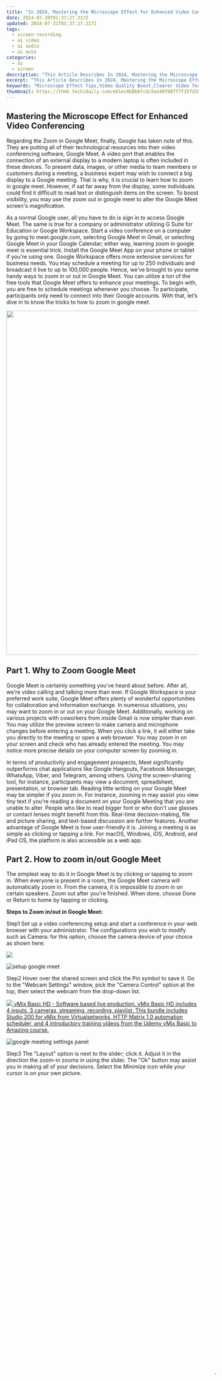 ```yaml
---
title: "In 2024, Mastering the Microscope Effect for Enhanced Video Conferencing"
date: 2024-07-30T01:37:27.317Z
updated: 2024-07-31T01:37:27.317Z
tags: 
  - screen-recording
  - ai video
  - ai audio
  - ai auto
categories: 
  - ai
  - screen
description: "This Article Describes In 2024, Mastering the Microscope Effect for Enhanced Video Conferencing"
excerpt: "This Article Describes In 2024, Mastering the Microscope Effect for Enhanced Video Conferencing"
keywords: "Microscope Effect Tips,Video Quality Boost,Clearer Video Tech,Zoom Clarity Tools,Screen Focus Methods,Improve Conferencing,Enhanced Virtual Meetings"
thumbnail: https://thmb.techidaily.com/e61ec8b8b6fcdc5ae49f80ff7f35fd26c15f5f9f26e0670f639723e26a96ce2a.jpeg
---
```


## Mastering the Microscope Effect for Enhanced Video Conferencing

Regarding the Zoom in Google Meet, finally, Google has taken note of this. They are putting all of their technological resources into their video conferencing software, Google Meet. A video port that enables the connection of an external display to a modern laptop is often included in these devices. To present data, images, or other media to team members or customers during a meeting, a business expert may wish to connect a big display to a Google meeting. That is why, it is crucial to learn how to zoom in google meet. However, if sat far away from the display, some individuals could find it difficult to read text or distinguish items on the screen. To boost visibility, you may use the zoom out in google meet to alter the Google Meet screen's magnification.

As a normal Google user, all you have to do is sign in to access Google Meet. The same is true for a company or administrator utilizing G Suite for Education or Google Workspace. Start a video conference on a computer by going to meet.google.com, selecting Google Meet in Gmail, or selecting Google Meet in your Google Calendar; either way, learning zoom in google meet is essential trick. Install the Google Meet App on your phone or tablet if you're using one. Google Workspace offers more extensive services for business needs. You may schedule a meeting for up to 250 individuals and broadcast it live to up to 100,000 people. Hence, we’ve brought to you some handy ways to zoom in or out in Google Meet. You can utilize a ton of the free tools that Google Meet offers to enhance your meetings. To begin with, you are free to schedule meetings whenever you choose. To participate, participants only need to connect into their Google accounts. With that, let’s dive in to know the tricks to how to zoom in google meet.

<!-- affiliate ads begin -->
<a href="https://ursime.pxf.io/c/5597632/2048963/16384" target="_top" id="2048963"><img src="//a.impactradius-go.com/display-ad/16384-2048963" border="0" alt="" width="1200" height="900"/></a><img height="0" width="0" src="https://imp.pxf.io/i/5597632/2048963/16384" style="position:absolute;visibility:hidden;" border="0" />
<!-- affiliate ads end -->
## Part 1\. Why to Zoom Google Meet

Google Meet is certainly something you've heard about before. After all, we're video calling and talking more than ever. If Google Workspace is your preferred work suite, Google Meet offers plenty of wonderful opportunities for collaboration and information exchange. In numerous situations, you may want to zoom in or out on your Google Meet. Additionally, working on various projects with coworkers from inside Gmail is now simpler than ever. You may utilize the preview screen to make camera and microphone changes before entering a meeting. When you click a link, it will either take you directly to the meeting or open a web browser. You may zoom in on your screen and check who has already entered the meeting. You may notice more precise details on your computer screen by zooming in.

In terms of productivity and engagement prospects, Meet significantly outperforms chat applications like Google Hangouts, Facebook Messenger, WhatsApp, Viber, and Telegram, among others. Using the screen-sharing tool, for instance, participants may view a document, spreadsheet, presentation, or browser tab. Reading little writing on your Google Meet may be simpler if you zoom in. For instance, zooming in may assist you view tiny text if you're reading a document on your Google Meeting that you are unable to alter. People who like to read bigger font or who don't use glasses or contact lenses might benefit from this. Real-time decision-making, file and picture sharing, and text-based discussion are further features. Another advantage of Google Meet is how user-friendly it is. Joining a meeting is as simple as clicking or tapping a link. For macOS, Windows, iOS, Android, and iPad OS, the platform is also accessible as a web app.

## Part 2\. How to zoom in/out Google Meet

The simplest way to do it in Google Meet is by clicking or tapping to zoom in. When everyone is present in a room, the Google Meet camera will automatically zoom in. From the camera, it is impossible to zoom in on certain speakers. Zoom out after you're finished. When done, choose Done or Return to home by tapping or clicking.

**Steps to Zoom in/out in Google Meet:**

Step1 Set up a video conferencing setup and start a conference in your web browser with your administrator. The configurations you wish to modify such as Camera: for this option, choose the camera device of your choice as shown here:

<!-- affiliate ads begin -->
<a href="https://shop.incomedia.eu/order/checkout.php?PRODS=14095146&QTY=1&AFFILIATE=108875&CART=1"><img src="https://secure.2checkout.com/images/merchant/8b6cc3ee5ec407721ce3bf5ff4c0f56b/PRO_BUY_728x90-EN.jpg" border="0"></a>
<!-- affiliate ads end -->
![setup google meet](https://images.wondershare.com/filmora/article-images/2022/07/setup-google-meet.jpg)

Step2 Hover over the shared screen and click the Pin symbol to save it. Go to the "Webcam Settings" window, pick the "Camera Control" option at the top, then select the webcam from the drop-down list.

<!-- affiliate ads begin -->
<a href="https://secure.2checkout.com/order/checkout.php?PRODS=4718728&QTY=1&AFFILIATE=108875&CART=1"> <img src="https://secure.avangate.com/images/merchant/ce9a6fb2becc2d235e62b125e9260102/products/vMixCallScreenshot1-large.jpg" border="0"> vMix Basic HD - Software based live production. vMix Basic HD includes 4 inputs, 3 cameras, streaming, recording, playlist. 
This bundle includes Studio 200 for vMix from Virtualsetworks, HTTP Matrix 1.0 automation scheduler, and 4 introductory training videos from the Udemy vMix Basic to Amazing course. </a>
<!-- affiliate ads end -->
![google meeting settings panel](https://images.wondershare.com/filmora/article-images/2022/07/google-meeting-settings-panel.jpg)

Step3 The "Layout" option is next to the slider; click it. Adjust it in the direction the zoom-in zooms in using the slider. The "Ok" button may assist you in making all of your decisions. Select the Minimize icon while your cursor is on your own picture.

<!-- affiliate ads begin -->
<span id="1793213">
					<video width="1080" height="1620" style="cursor:pointer"
           poster="//a.impactradius-go.com/display-clicktoplayimage/1793213.jpeg"
           onclick="if(!this.playClicked){this.play();this.setAttribute('controls',true);this.playClicked=true;}">
	   <source src="//a.impactradius-go.com/display-ad/19135-1793213">
	   <img src="//a.impactradius-go.com/display-clicktoplayimage/1793213.jpeg" style="border: none; height: 100%; width: 100%; object-fit: contain">
	</video>
	<div style="width:1080px;text-align:center"><a href="javascript:window.open(decodeURIComponent('https%3A%2F%2Ftinyland.pxf.io%2Fc%2F5597632%2F1793213%2F19135'), '_blank');void(0);">Click here</a></div>
</span>
<img height="0" width="0" src="https://imp.pxf.io/i/5597632/1793213/19135" style="position:absolute;visibility:hidden;" border="0" />
<!-- affiliate ads end -->
![layout options google meet](https://images.wondershare.com/filmora/article-images/2022/07/layout-options-google-meet.jpg)

Step4 Change your Layout to "Focus" in the Meet Menu (three dots). By repeatedly hitting CTRL+ minus (-), you can zoom out (!). The Meet controls at the bottom get smaller as a result. With CTRL+0, you may subsequently reverse your zoom.

Step5 To turn off the browser UI, press F11\. By hitting F11 once again, full screen mode may be ended.

![full screen mode google meet](https://images.wondershare.com/filmora/article-images/2022/07/full-screen-mode-google-meet.jpg)

<!-- affiliate ads begin -->
<a href="https://estore.macxdvd.com/order/checkout.php?PRODS=4526659&QTY=1&AFFILIATE=108875&CART=1"><img src="https://www.macxdvd.com/affiliate/new-banner/vcp-500x500.jpg" border="0"></a>
<!-- affiliate ads end -->
## Part 3\. Tips and tricks to use Google Meet

Those who have a Google Account are able to start a meeting. It's simple to make one if you don't already have one. Especially if you have a Gmail account, you undoubtedly already have one. The sooner you learn how to use them, the sooner you'll be an expert on Meet calls. Google has numerous handy keyboard shortcuts built in, including a keyboard shortcut to display you all of the keyboard shortcuts. Start using these methods without ever taking your eyes off your camera if you truly want to wow your colleagues on your next Google Meet conversation.

* By testing your audio inputs and outputs before you join a conversation using Google Meet's virtual green room function, you may save yourself a lot of humiliation and save your coworkers some annoyance.
* You don't need to worry about having your eyes crossed if you're on a really busy conversation and can't exactly concentrate on where the main speaker is in your grid or tile view. To maintain your attention on the primary speaker without straining your eyes, all you have to do is pin them to the top row of your grid.
* Google Meet has you covered whether you want to record a meeting for posterity, share a copy of it with coworkers who couldn't make it, or refer to it afterwards. All you have to do to start recording meetings is choose that option from the three-dot menu at the bottom of the screen.
* Numerous individuals are often present during Google Meet calls. You should turn on the grid or tile layout if you want to be sure to see them all, or at least as many as you can. Simply choose the Tiled option from the three-dot menu at the bottom of the screen. You may then use the slider in the pop-out window to show 6 to 49 more participants.
* If you are the call's owner, you may turn off everyone else's microphone by placing your mouse over the volume symbol and selecting Silence.
* For added convenience, Google Meet lets you cast a meeting to another screen. The TV in your living room or conference room may be projected from your laptop or desktop, in other words.
* Similar to the subtitle feature seen on other applications like Skype, this feature allows you to have the dialogue show in text on your screen in real-time so that you can more easily understand what is being said during video chats. It is exclusively offered in English. Click Turn on Captions in the Meet's bottom right corner to turn it on.
* Users of Google Meet will be able to pin many individuals to the top of their tiled screen. This will be especially useful if you have meetings where two or three people talk the majority of the time.

<!-- affiliate ads begin -->
<a href="https://secure.2checkout.com/order/checkout.php?PRODS=32667153&QTY=1&AFFILIATE=108875&CART=1"><img src="https://www.coolmuster.com/uploads/image/20201228/feature02.png" border="0"></a>
<!-- affiliate ads end -->
## Conclusion

You may show additional information on your Google Meet by zooming in and out. On a slideshow map, for instance, zooming out reveals more of the region around your position. When dealing with many documents, zooming out might help you fit everything on one screen so you can see it all at once. You may fit more on your screen by zooming out. You may just need to zoom in or out on a Google Meet momentarily. You can rapidly get your screen back to its original perspective after zooming in or out.

[Free Download](https://tools.techidaily.com/wondershare/filmora/download/) For Win 7 or later(64-bit)

[Free Download](https://tools.techidaily.com/wondershare/filmora/download/) For macOS 10.14 or later

[Free Download](https://tools.techidaily.com/wondershare/filmora/download/) For macOS 10.14 or later

<ins class="adsbygoogle"
     style="display:block"
     data-ad-format="autorelaxed"
     data-ad-client="ca-pub-7571918770474297"
     data-ad-slot="1223367746"></ins>

<ins class="adsbygoogle"
     style="display:block"
     data-ad-format="autorelaxed"
     data-ad-client="ca-pub-7571918770474297"
     data-ad-slot="1223367746"></ins>



<ins class="adsbygoogle"
     style="display:block"
     data-ad-client="ca-pub-7571918770474297"
     data-ad-slot="8358498916"
     data-ad-format="auto"
     data-full-width-responsive="true"></ins>



<span class="atpl-alsoreadstyle">Also read:</span>
<div><ul>
<li><a href="https://screen-video-capture.techidaily.com/new-2024-approved-boosting-obs-streams-direct-to-facebook-feed/"><u>[New] 2024 Approved  Boosting OBS Streams Direct to Facebook Feed</u></a></li>
<li><a href="https://facebook-video-share.techidaily.com/new-2024-approved-elevate-your-yt-marketing-essential-tips-for-higher-rankings/"><u>[New] 2024 Approved  Elevate Your YT Marketing  Essential Tips for Higher Rankings</u></a></li>
<li><a href="https://tiktok-videos.techidaily.com/new-2024-approved-upload-wisdom-tiktok-video-rights-and-compliance-guide/"><u>[New] 2024 Approved  Upload Wisdom  TikTok Video Rights & Compliance Guide</u></a></li>
<li><a href="https://some-techniques.techidaily.com/new-examining-the-new-evolution-of-sonys-s6500-player/"><u>[New] Examining the New Evolution of Sony's S6500 Player</u></a></li>
<li><a href="https://facebook-video-share.techidaily.com/new-in-2024-effortlessly-download-your-favorite-youtube-playlists/"><u>[New] In 2024, Effortlessly Download Your Favorite YouTube Playlists</u></a></li>
<li><a href="https://on-screen-recording.techidaily.com/new-in-2024-newest-methods-for-ios-screenshots-and-playback/"><u>[New] In 2024, Newest Methods for iOS Screenshots & Playback</u></a></li>
<li><a href="https://youtube-tips.techidaily.com/n-2024-unlock-the-potential-of-youtube-videos-the-ultimate-chapter-addition-technique/"><u>[New] In 2024, Unlock the Potential of YouTube Videos  The Ultimate Chapter Addition Technique</u></a></li>
<li><a href="https://extra-support.techidaily.com/new-insiders-guide-to-the-best-6-harnesses-for-capturing-life-with-gopro/"><u>[New] Insider's Guide to the Best 6 Harnesses for Capturing Life with GOPRO</u></a></li>
<li><a href="https://extra-support.techidaily.com/new-instant-guide-obtaining-safe-free-vlc-media-player-on-a-mac/"><u>[New] Instant Guide  Obtaining Safe, Free VLC Media Player on a Mac</u></a></li>
<li><a href="https://extra-support.techidaily.com/new-introductory-insights-crafting-listener-love/"><u>[New] Introductory Insights  Crafting Listener-Love</u></a></li>
<li><a href="https://extra-support.techidaily.com/new-max-effects-for-vector-files/"><u>[New] Max Effects for Vector Files</u></a></li>
<li><a href="https://extra-support.techidaily.com/new-perfecting-soundtracks-top-10-microphones/"><u>[New] Perfecting Soundtracks  Top 10 Microphones</u></a></li>
<li><a href="https://extra-support.techidaily.com/new-premiere-pro-power-tools-your-ultimate-2023-samples-free/"><u>[New] Premiere Pro Power Tools - Your Ultimate 2023 Samples (FREE)</u></a></li>
<li><a href="https://extra-support.techidaily.com/new-principles-of-crafting-alluring-vlog-storylines/"><u>[New] Principles of Crafting Alluring Vlog Storylines</u></a></li>
<li><a href="https://extra-support.techidaily.com/new-proven-strategies-for-superior-design-with-canva/"><u>[New] Proven Strategies for Superior Design with Canva</u></a></li>
<li><a href="https://extra-support.techidaily.com/new-quipquill-memes-and-more-at-your-fingertips/"><u>[New] QuipQuill  Memes & More at Your Fingertips</u></a></li>
<li><a href="https://extra-support.techidaily.com/new-slide-show-software-selection-from-ix-ios13/"><u>[New] Slide Show Software Selection From IX-IOS13</u></a></li>
<li><a href="https://extra-support.techidaily.com/new-strategic-moves-for-earning-through-product-sponsorships-on-youtube/"><u>[New] Strategic Moves for Earning Through Product Sponsorships on YouTube</u></a></li>
<li><a href="https://extra-lessons.techidaily.com/updated-colorful-canvas-basic-adobe-corrections-guide/"><u>[Updated] Colorful Canvas  Basic Adobe Corrections Guide</u></a></li>
<li><a href="https://extra-support.techidaily.com/updated-iphones-finest-leading-cost-free-photo-layout-apps-ranked/"><u>[Updated] IPhone's Finest  Leading Cost-Free Photo Layout Apps Ranked</u></a></li>
<li><a href="https://extra-support.techidaily.com/updated-mastering-airborne-shots-the-pivotal-role-of-dji-spark-in-selfie-culture/"><u>[Updated] Mastering Airborne Shots  The Pivotal Role of DJI Spark in Selfie Culture</u></a></li>
<li><a href="https://extra-support.techidaily.com/updated-misting-mistake-gopro-clarity-tips/"><u>[Updated] Misting Mistake? GoPro Clarity Tips</u></a></li>
<li><a href="https://extra-support.techidaily.com/updated-precision-photography-and-videography-prime-lens-excellence-in-4k/"><u>[Updated] Precision Photography & Videography  Prime Lens Excellence in 4K</u></a></li>
<li><a href="https://extra-support.techidaily.com/updated-premier-listing-top-5-free-vector-graphics-online-hubs/"><u>[Updated] Premier Listing  Top 5 FREE Vector Graphics Online Hubs</u></a></li>
<li><a href="https://extra-support.techidaily.com/updated-screen-sleeves-on-sony-a6400-block-video-playback/"><u>[Updated] Screen Sleeves on Sony A6400 Block Video Playback</u></a></li>
<li><a href="https://extra-support.techidaily.com/updated-step-by-step-srt-to-xmlssattml-mastery-guide/"><u>[Updated] Step-by-Step  SRT to XML/SSA/TTML Mastery Guide</u></a></li>
<li><a href="https://extra-support.techidaily.com/updated-step-by-step-to-easy-nft-crafting/"><u>[Updated] Step-by-Step to Easy NFT Crafting</u></a></li>
<li><a href="https://screen-video-capture.techidaily.com/2024-approved-experts-choice-of-commercial-free-recording/"><u>2024 Approved  Expert's Choice of Commercial-Free Recording</u></a></li>
<li><a href="https://extra-support.techidaily.com/2024-approved-insiders-guide-to-the-vr-lexicon-essentials/"><u>2024 Approved  Insider's Guide to the VR Lexicon Essentials</u></a></li>
<li><a href="https://extra-support.techidaily.com/2024-approved-mastering-hdr-photos-advanced-techniques-in-photoshop/"><u>2024 Approved  Mastering HDR Photos  Advanced Techniques in Photoshop</u></a></li>
<li><a href="https://extra-support.techidaily.com/2024-approved-mastering-the-art-of-memetics-a-9gag-creators-manual/"><u>2024 Approved  Mastering the Art of Memetics  A 9GAG Creator's Manual</u></a></li>
<li><a href="https://extra-skills.techidaily.com/2024-approved-navigate-motion-sickness-in-virtual-reality-with-ease/"><u>2024 Approved  Navigate Motion Sickness in Virtual Reality with Ease</u></a></li>
<li><a href="https://extra-support.techidaily.com/2024-approved-online-audio-video-fusion-platform/"><u>2024 Approved  Online Audio Video Fusion Platform</u></a></li>
<li><a href="https://extra-support.techidaily.com/2024-approved-precision-and-artistry-the-ultimate-crossfade-playbook-with-audacity/"><u>2024 Approved  Precision and Artistry  The Ultimate Crossfade Playbook with Audacity</u></a></li>
<li><a href="https://extra-support.techidaily.com/2024-approved-professional-techniques-for-superior-audacity-sessions/"><u>2024 Approved  Professional Techniques for Superior Audacity Sessions</u></a></li>
<li><a href="https://extra-support.techidaily.com/2024-approved-seamless-creativity-on-the-go-androidios-montages-top-8/"><u>2024 Approved  Seamless Creativity on the Go  Android/iOS Montages Top 8</u></a></li>
<li><a href="https://extra-support.techidaily.com/2024-approved-srt-to-sub-pivotal-approaches-for-content-transformation/"><u>2024 Approved  SRT to SUB  Pivotal Approaches for Content Transformation</u></a></li>
<li><a href="https://some-skills.techidaily.com/2024-approved-top-5-free-online-gif-to-video-tools-no-downloads-needed/"><u>2024 Approved  Top 5 Free Online GIF-to-Video Tools (No Downloads Needed)</u></a></li>
<li><a href="https://extra-resources.techidaily.com/capturing-movie-scenes-as-single-image-snapshots-windows-10/"><u>Capturing Movie Scenes as Single Image Snapshots (Windows 10)</u></a></li>
<li><a href="https://phone-solutions.techidaily.com/how-to-convert-avchd-mts-files-for-samsung-by-aiseesoft-video-converter-play-mts-on-android/"><u>How to convert AVCHD .mts files for Samsung ?</u></a></li>
<li><a href="https://android-transfer.techidaily.com/how-to-transfer-photos-from-tecno-spark-20c-to-laptop-without-usb-drfone-by-drfone-transfer-from-android-transfer-from-android/"><u>How to Transfer Photos from Tecno Spark 20C to Laptop Without USB | Dr.fone</u></a></li>
<li><a href="https://android-pokemon-go.techidaily.com/how-to-use-pokemon-emerald-master-ball-cheat-on-infinix-zero-5g-2023-turbo-drfone-by-drfone-virtual-android/"><u>How to Use Pokémon Emerald Master Ball Cheat On Infinix Zero 5G 2023 Turbo | Dr.fone</u></a></li>
<li><a href="https://unlock-android.techidaily.com/in-2024-how-to-bypass-android-lock-screen-using-emergency-call-on-itel-s23-by-drfone-android/"><u>In 2024, How to Bypass Android Lock Screen Using Emergency Call On Itel S23?</u></a></li>
<li><a href="https://apple-account.techidaily.com/in-2024-how-to-delete-icloud-account-on-iphone-13-pro-max-without-password-by-drfone-ios/"><u>In 2024, How to Delete iCloud Account On iPhone 13 Pro Max without Password?</u></a></li>
<li><a href="https://screen-activity-recording.techidaily.com/in-2024-improving-remote-work-communications-with-4-strategies/"><u>In 2024, Improving Remote Work Communications with #4 Strategies</u></a></li>
<li><a href="https://extra-support.techidaily.com/in-2024-key-steps-for-an-optimal-chromebook-zooming-experience/"><u>In 2024, Key Steps for an Optimal Chromebook Zooming Experience</u></a></li>
<li><a href="https://extra-support.techidaily.com/in-2024-master-your-craft-smartphone-lut-enhancements/"><u>In 2024, Master Your Craft  Smartphone LUT Enhancements</u></a></li>
<li><a href="https://extra-support.techidaily.com/in-2024-navigating-the-world-of-advanced-lut-design/"><u>In 2024, Navigating the World of Advanced LUT Design</u></a></li>
<li><a href="https://extra-support.techidaily.com/in-2024-perfecting-iphone-cinematic-work-top-8-tips-for-excellent-pro-video-production/"><u>In 2024, Perfecting iPhone Cinematic Work  Top 8 Tips for Excellent Pro Video Production</u></a></li>
<li><a href="https://extra-support.techidaily.com/in-2024-pinnacle-of-radio-drama-crafting/"><u>In 2024, Pinnacle of Radio Drama Crafting</u></a></li>
<li><a href="https://extra-support.techidaily.com/in-2024-snappy-picture-assemblies-a-brisk-guide-to-google-collages/"><u>In 2024, Snappy Picture Assemblies  A Brisk Guide to Google Collages</u></a></li>
<li><a href="https://extra-support.techidaily.com/in-2024-the-easiest-fix-on-how-to-livestream-a-podcast/"><u>In 2024, The Easiest Fix on How to Livestream a Podcast</u></a></li>
<li><a href="https://some-skills.techidaily.com/in-2024-unmatched-8-vr-equipment-companion-guide/"><u>In 2024, Unmatched 8 VR Equipment Companion Guide</u></a></li>
<li><a href="https://extra-support.techidaily.com/in-2024-why-is-instagram-turning-my-videos-sideways/"><u>In 2024, Why Is Instagram Turning My Videos Sideways?</u></a></li>
<li><a href="https://ios-unlock.techidaily.com/passfab-iphone-11-pro-backup-unlocker-top-4-alternatives-by-drfone-ios/"><u>PassFab iPhone 11 Pro Backup Unlocker Top 4 Alternatives</u></a></li>
<li><a href="https://windows11.techidaily.com/precision-in-picture-editing-eliminating-backgrounds-effectively/"><u>Precision in Picture Editing: Eliminating Backgrounds Effectively</u></a></li>
<li><a href="https://extra-support.techidaily.com/professional-picture-editing-hacks-how-to-add-text-with-precision-for-2024/"><u>Professional Picture Editing Hacks  How to Add Text with Precision for 2024</u></a></li>
<li><a href="https://extra-support.techidaily.com/radiant-realities-setting-up-for-standout-videos-for-2024/"><u>Radiant Realities  Setting Up for Standout Videos for 2024</u></a></li>
<li><a href="https://fake-location.techidaily.com/read-this-guide-to-find-a-reliable-alternative-to-fake-gps-on-tecno-spark-10-pro-drfone-by-drfone-virtual-android/"><u>Read This Guide to Find a Reliable Alternative to Fake GPS On Tecno Spark 10 Pro | Dr.fone</u></a></li>
<li><a href="https://techidaily.com/undeleted-lost-videos-from-samsung-by-fonelab-android-recover-video/"><u>Undeleted lost videos from Samsung</u></a></li>
<li><a href="https://facebook-video-share.techidaily.com/unveiling-youtubes-cc-policy-for-aspiring-creators-for-2024/"><u>Unveiling YouTube's CC Policy for Aspiring Creators for 2024</u></a></li>
<li><a href="https://visual-screen-recording.techidaily.com/webcam-wonders-your-macbook-video-journey/"><u>Webcam Wonders  Your MacBook Video Journey</u></a></li>
</ul></div>
